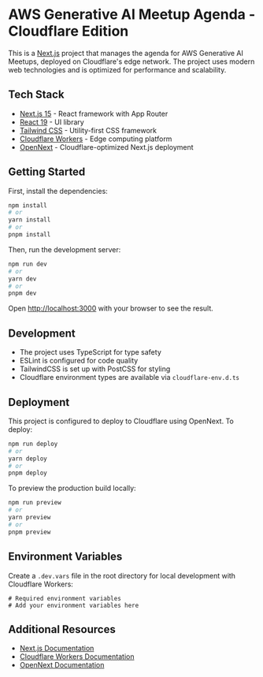 # AWS Generative AI Meetup Agenda - Cloudflare Edition

This is a [Next.js](https://nextjs.org) project that manages the agenda for AWS Generative AI Meetups, deployed on Cloudflare's edge network. The project uses modern web technologies and is optimized for performance and scalability.

## Tech Stack

- [Next.js 15](https://nextjs.org) - React framework with App Router
- [React 19](https://react.dev) - UI library
- [Tailwind CSS](https://tailwindcss.com) - Utility-first CSS framework
- [Cloudflare Workers](https://workers.cloudflare.com) - Edge computing platform
- [OpenNext](https://open-next.js.org) - Cloudflare-optimized Next.js deployment

## Getting Started

First, install the dependencies:

```bash
npm install
# or
yarn install
# or
pnpm install
```

Then, run the development server:

```bash
npm run dev
# or
yarn dev
# or
pnpm dev
```

Open [http://localhost:3000](http://localhost:3000) with your browser to see the result.

## Development

- The project uses TypeScript for type safety
- ESLint is configured for code quality
- TailwindCSS is set up with PostCSS for styling
- Cloudflare environment types are available via `cloudflare-env.d.ts`

## Deployment

This project is configured to deploy to Cloudflare using OpenNext. To deploy:

```bash
npm run deploy
# or
yarn deploy
# or
pnpm deploy
```

To preview the production build locally:

```bash
npm run preview
# or
yarn preview
# or
pnpm preview
```

## Environment Variables

Create a `.dev.vars` file in the root directory for local development with Cloudflare Workers:

```env
# Required environment variables
# Add your environment variables here
```

## Additional Resources

- [Next.js Documentation](https://nextjs.org/docs)
- [Cloudflare Workers Documentation](https://developers.cloudflare.com/workers/)
- [OpenNext Documentation](https://open-next.js.org/)
